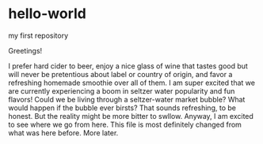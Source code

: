 # hello-world
my first repository

Greetings!

I prefer hard cider to beer, enjoy a nice glass of wine that tastes good but will never be pretentious about label or country of origin, and favor a refreshing homemade smoothie over all of them.  I am super excited that we are currently experiencing a boom in seltzer water popularity and fun flavors!  Could we be living through a seltzer-water market bubble?  What would happen if the bubble ever birsts?  That sounds refreshing, to be honest.  But the reality might be more bitter to swllow.  Anyway, I am excited to see where we go from here.  This file is most definitely changed from what was here before.  More later.

